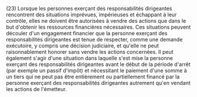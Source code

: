 (23) Lorsque les personnes exerçant des responsabilités dirigeantes rencontrent des situations imprévues, impérieuses et échappant à leur contrôle, elles ne doivent être autorisées à vendre des actions que dans le but d'obtenir les ressources financières nécessaires. Ces situations peuvent découler d'un engagement financier que la personne exerçant des responsabilités dirigeantes est tenue de respecter, comme une demande exécutoire, y compris une décision judiciaire, et qu'elle ne peut raisonnablement honorer sans vendre les actions concernées. Il peut également s'agir d'une situation dans laquelle s'est mise la personne exerçant des responsabilités dirigeantes avant le début de la période d'arrêt (par exemple un passif d'impôt) et nécessitant le paiement d'une somme à un tiers qui ne peut pas être entièrement ou partiellement financé par la personne exerçant des responsabilités dirigeantes autrement qu'en vendant les actions de l'émetteur.